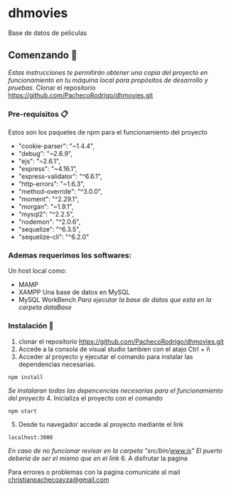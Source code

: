 # dhmovies
Base de datos de peliculas
## Comenzando 🚀
_Estas instrucciones te permitirán obtener una copia del proyecto en funcionamiento en tu máquina local para propósitos de desarrollo y pruebas._
Clonar el repositorio https://github.com/PachecoRodrigo/dhmovies.git
### Pre-requisitos 📋

Estos son los paquetes de npm para el funcionamiento del proyecto
  - "cookie-parser": "~1.4.4",
  - "debug": "~2.6.9",
  - "ejs": "~2.6.1",
  - "express": "~4.16.1",
  - "express-validator": "^6.6.1",
  - "http-errors": "~1.6.3",
  - "method-override": "^3.0.0",
  - "moment": "^2.29.1",
  - "morgan": "~1.9.1",
  - "mysql2": "^2.2.5",
  - "nodemon": "^2.0.6",
  - "sequelize": "^6.3.5",
  - "sequelize-cli": "^6.2.0"

### Ademas requerimos los softwares:
Un host local como:
  - MAMP
  - XAMPP
Una base de datos en MySQL
  - MySQL WorkBench _Para ejecutar la base de datos que esta en la carpeta dataBase_
### Instalación 🔧
1. clonar el repositorio https://github.com/PachecoRodrigo/dhmovies.git
2. Accede a la consola de visual studio tambien con el atajo Ctrl + ñ
3. Acceder al proyecto y ejecutar el comando para instalar las dependencias necesarias.
```
npm install
```
_Se instalaran todas las depencencias necesarias para el funcionamiento del proyecto_
4. Inicializa el proyecto con el comando 
```
npm start
```
5. Desde tu navegador accede al proyecto mediante el link
```
localhost:3000
```
_En caso de no funcionar revisar en la carpeta "src/bin/www.js" El puerto deberia de ser el mismo que en el link_
6. A disfrutar la pagina

Para errores o problemas con la pagina comunicate al mail christianpachecoayza@gmail.com